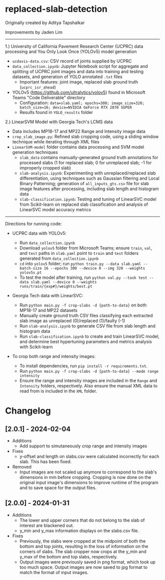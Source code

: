 # replaced-slab-detection
Originally created by Aditya Tapshalkar

Improvements by Jaden Lim

___
1.) University of California Pavement Research Center (UCPRC) data processing and You Only Look Once (YOLOv5) model generation
* `ucdavis-data.csv`: CSV record of joints supplied by UCPRC
* `data_collection.ipynb`: Jupyter Notebook script for aggregate and splitting of UCPRC joint images and data into training and testing datasets, and generation of YOLO annotated `.txt` files
  * Important features: joint image, replaced slab ground truth (`ucprc_isr_ahead`)
* YOLOv5 (https://github.com/ultralytics/yolov5) found in Microsoft Teams "Code Deliverable" directory
  * Configuration: `data=slab.yaml; epochs=300; image_size=320; batch_size=16; device=NVIDIA GeForce RTX 2070 SUPER`
  * Results found in `YOLO_results` folder
  
2.) LinearSVM Model with Georgia Tech's LCMS data
  * Data includes MP18-17 and MP22 Range and Intensity image data
  * `crop_slab_image.py`: Refined slab cropping code, using a sliding window technique while iterating through XML files
  * `LinearSVM-model` folder contains data processing and SVM model generation techniques
    * `slab_data` contains manually-generated ground truth annotations for processed slabs (1 for replaced slab; 0 for unreplaced slab; -1 for improperly cropped slab)
    * `slab-analysis.ipynb`: Experimenting with unreplaced/replaced slab differentiation, using techniques such as Gaussian filtering and Local Binary Patterning; generation of `all_inputs_gts.csv` file for slab image features after processing, including slab length and histogram data
    * `slab-classification.ipynb`: Testing and tuning of LinearSVC model from Scikit-learn on replaced slab classification and analysis of LinearSVC model accuracy metrics 

___
Directions for running code:
* UCPRC data with YOLOv5:
  * Run `data_collection.ipynb`
  * Download `yolov5` folder from Microsoft Teams; ensure `train`, `val`, and `test` paths in `slab.yaml` point to `train` and `test` folders generated from `data_collection.ipynb`
  * `cd` into `yolov5` folder; run `python train.py --data slab.yaml --batch-size 16 --epochs 300 --device 0 --img 320 --weights yolov5s.pt`
  * To test the model after training, run `python val.py --task test --data slab.yaml --device 0 --weights runs/train/{exp#}/weights/best.pt`

* Georgia Tech data with LinearSVC:
  * Run `python main.py -f crop-slabs -d {path-to-data}` on both MP18-17 and MP22 datasets
  * Manually create ground truth CSV files classifying each extracted slab image as unreplaced (0)/replaced (1)/faulty (-1)
  * Run `slab-analysis.ipynb` to generate CSV file from slab length and histogram data
  * Run `slab-classification.ipynb` to create and train LinearSVC model, and determine best hypertuning parameters and metrics analysis with Scikit-learn
* To crop both range and intensity images:
  * To install dependencies, run `pip install -r requirements.txt`.
  * Run `python main.py -f crop-slabs -d {path-to-data} --mode range intensity`
  * Ensure the range and intensity images are included in the `Range` and `Intensity` folders, respectively. Also ensure the manual XML data to read from is included in the `XML` folder.

# Changelog

## [2.0.1] - 2024-02-04
* Additions
  * Add support to simutaneously crop range and intensity images
* Fixes
  * y-offset and length on slabs.csv were calculated incorrectly for each slab. This has been fixed.
* Removed
  * Input images are not scaled up anymore to correspond to the slab's dimensions in mm before cropping. Cropping is now done on the original input image's dimensions to improve runtime of the program and to save space for the output files.

## [2.0.0] - 2024-01-31
* Additions
  * The lower and upper corners that do not belong to the slab of interest are blackened out.
  * y_min and y_max information displays on the slabs.csv file.
* Fixes
  * Previously, the slabs were cropped at the midpoint of both the bottom and top joints, resulting in the loss of information on the corners of slabs. The slab cropper now crops at the y_min and y_max of the bottom and top slabs, respectively.
  * Output images were previously saved in png format, which took up too much space. Output images are now saved to jpg format to match the format of input images.

